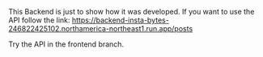 This Backend is just to show how it was developed. If you want to use the API follow the link:
https://backend-insta-bytes-246822425102.northamerica-northeast1.run.app/posts

Try the API in the frontend branch.

